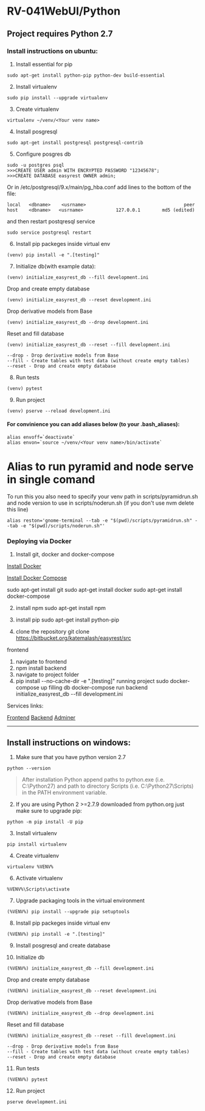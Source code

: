 # RV-041WebUI/Python

## Project requires Python 2.7

### Install instructions on ubuntu:

1. Install essential for pip

`sudo apt-get install python-pip python-dev build-essential`

2. Install virtualenv

`sudo pip install --upgrade virtualenv`

3. Create virtualenv

`virtualenv ~/venv/<Your venv name>`

4. Install posgresql

`sudo apt-get install postgresql postgresql-contrib`

5. Configure posgres db

```
sudo -u postgres psql
>>>CREATE USER admin WITH ENCRYPTED PASSWORD "12345678";
>>>CREATE DATABASE easyrest OWNER admin;
```

Or
in /etc/postgresql/9.x/main/pg_hba.conf add lines to the bottom of the file:

```
local   <dbname>    <usrname>                                    peer
host    <dbname>   <usrname>            127.0.0.1        md5 (edited)
```

and then restart postqresql service

`sudo service postgresql restart`

6. Install pip packeges inside virtual env

`(venv) pip install -e ".[testing]"`

7. Initialize db(with example data):

`(venv) initialize_easyrest_db --fill development.ini`

Drop and create empty database

`(venv) initialize_easyrest_db --reset development.ini`

Drop derivative models from Base

`(venv) initialize_easyrest_db --drop development.ini`

Reset and fill database

`(venv) initialize_easyrest_db --reset --fill development.ini`

```
--drop - Drop derivative models from Base
--fill - Create tables with test data (without create empty tables)
--reset - Drop and create empty database
```

8. Run tests

`(venv) pytest`

9. Run project

`(venv) pserve --reload development.ini`

#### For convinience you can add aliases below (to your .bash_aliases):

```
alias envoff=`deactivate`
alias envon=`source ~/venv/<Your venv name>/bin/activate`
```

# Alias to run pyramid and node serve in single comand

To run this you also need to specify your venv path in scripts/pyramidrun.sh and
node version to use in scripts/noderun.sh (if you don't use nvm delete this line)

```
alias reston='gnome-terminal --tab -e "$(pwd)/scripts/pyramidrun.sh" --tab -e "$(pwd)/scripts/noderun.sh"'
```

### Deploying via Docker

1. Install git, docker and docker-compose

[Install Docker](https://docs.docker.com/install/linux/docker-ce/ubuntu/)

[Install Docker Compose](https://docs.docker.com/compose/install/)

 sudo apt-get install git
 sudo apt-get install docker
 sudo apt-get install docker-compose

2. install npm
 sudo apt-get install npm

3. install pip
 sudo apt-get install python-pip

4. clone the repository
 git clone https://bitbucket.org/katemalash/easyrest/src

frontend
1. navigate to frontend
2. npm install
backend
1. navigate to project folder
2. pip install --no-cache-dir -e ".[testing]"
running project
sudo docker-compose up
filling db
docker-compose run backend initialize_easyrest_db --fill development.ini



Services links:

[Frontend](http://127.0.0.1:8880)
[Backend](http://127.0.0.1:8881)
[Adminer](http://127.0.0.1:8882)


---

## Install instructions on windows:

1. Make sure that you have python version 2.7

`python --version`

> After installation Python append paths to python.exe (i.e. C:\Python27) and path to directory Scripts (i.e. C:\Python27\Scripts) in the PATH environment variable.

2. If you are using Python 2 >=2.7.9 downloaded from python.org just make sure to upgrade pip:

`python -m pip install -U pip`

3. Install virtualenv

`pip install virtualenv`

4. Create virtualenv

`virtualenv %VENV%`

6. Activate virtualenv

`%VENV%\Scripts\activate`

7. Upgrade packaging tools in the virtual environment

`(%VENV%) pip install --upgrade pip setuptools`

8. Install pip packeges inside virtual env

`(%VENV%) pip install -e ".[testing]"`

9. Install posgresql and create database

10. Initialize db

`(%VENV%) initialize_easyrest_db --fill development.ini`

Drop and create empty database

`(%VENV%) initialize_easyrest_db --reset development.ini`

Drop derivative models from Base

`(%VENV%) initialize_easyrest_db --drop development.ini`

Reset and fill database

`(%VENV%) initialize_easyrest_db --reset --fill development.ini`

```
--drop - Drop derivative models from Base
--fill - Create tables with test data (without create empty tables)
--reset - Drop and create empty database
```

11. Run tests

`(%VENV%) pytest`

12. Run project

`pserve development.ini`

